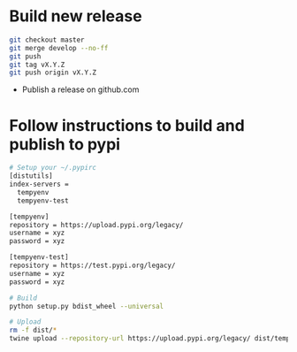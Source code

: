 Build new release
===

```bash
git checkout master
git merge develop --no-ff
git push
git tag vX.Y.Z
git push origin vX.Y.Z
```

- Publish a release on github.com

Follow instructions to build and publish to pypi
===

```bash
# Setup your ~/.pypirc
[distutils]
index-servers =
  tempyenv
  tempyenv-test

[tempyenv]
repository = https://upload.pypi.org/legacy/
username = xyz
password = xyz

[tempyenv-test]
repository = https://test.pypi.org/legacy/
username = xyz
password = xyz

# Build
python setup.py bdist_wheel --universal

# Upload
rm -f dist/*
twine upload --repository-url https://upload.pypi.org/legacy/ dist/tempyenv-*
```

